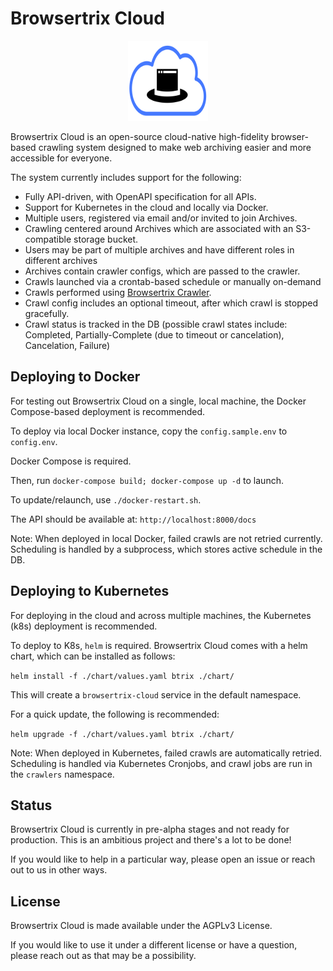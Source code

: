 # Browsertrix Cloud

<p align="center"><img src="/frontend/assets/btrix-cloud.svg" width="128" height="128"></p>

Browsertrix Cloud is an open-source cloud-native high-fidelity browser-based crawling system designed
to make web archiving easier and more accessible for everyone.

The system currently includes support for the following:

- Fully API-driven, with OpenAPI specification for all APIs.
- Support for Kubernetes in the cloud and locally via Docker.
- Multiple users, registered via email and/or invited to join Archives.
- Crawling centered around Archives which are associated with an S3-compatible storage bucket.
- Users may be part of multiple archives and have different roles in different archives
- Archives contain crawler configs, which are passed to the crawler.
- Crawls launched via a crontab-based schedule or manually on-demand
- Crawls performed using [Browsertrix Crawler](https://github.com/webrecorder/browsertrix-crawler).
- Crawl config includes an optional timeout, after which crawl is stopped gracefully.
- Crawl status is tracked in the DB (possible crawl states include: Completed, Partially-Complete (due to timeout or cancelation), Cancelation, Failure)


## Deploying to Docker

For testing out Browsertrix Cloud on a single, local machine, the Docker Compose-based deployment is recommended.

To deploy via local Docker instance, copy the `config.sample.env` to `config.env`.

Docker Compose is required.

Then, run `docker-compose build; docker-compose up -d` to launch.

To update/relaunch, use `./docker-restart.sh`.

The API should be available at: `http://localhost:8000/docs`


Note: When deployed in local Docker, failed crawls are not retried currently. Scheduling is handled by a subprocess, which stores active schedule in the DB.



## Deploying to Kubernetes

For deploying in the cloud and across multiple machines, the Kubernetes (k8s) deployment is recommended.

To deploy to K8s, `helm` is required. Browsertrix Cloud comes with a helm chart, which can be installed as follows:

`helm install -f ./chart/values.yaml btrix ./chart/`

This will create a `browsertrix-cloud` service in the default namespace.

For a quick update, the following is recommended:

`helm upgrade -f ./chart/values.yaml btrix ./chart/`


Note: When deployed in Kubernetes, failed crawls are automatically retried. Scheduling is handled via Kubernetes Cronjobs, and crawl jobs are run in the `crawlers` namespace.

## Status

Browsertrix Cloud is currently in pre-alpha stages and not ready for production. This is an ambitious project and there's a lot to be done!

If you would like to help in a particular way, please open an issue or reach out to us in other ways.

## License

Browsertrix Cloud is made available under the AGPLv3 License.

If you would like to use it under a different license or have a question, please reach out as that may be a possibility.


